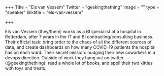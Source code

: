 +++
Title = "Els van Vessem"
Twitter = "geekingthething"
image = ""
type = "speaker"
linktitle = "els-van-vessem"

+++

Els van Vessem (they/them) works as a BI specialist at a hospital in Rotterdam, after 7 years in the IT and BI contracting/consulting business. Their official task: bring order to the chaos of all the different sources of data, and create dashboards on how many COVID-19 patients the hospital has on each ward. Their secret mission: nudging their new coworkers in a devops direction. Outside of work they hang out on twitter (@geekingthething), read a whole lot of books, and spoil their two kitties with toys and treats.